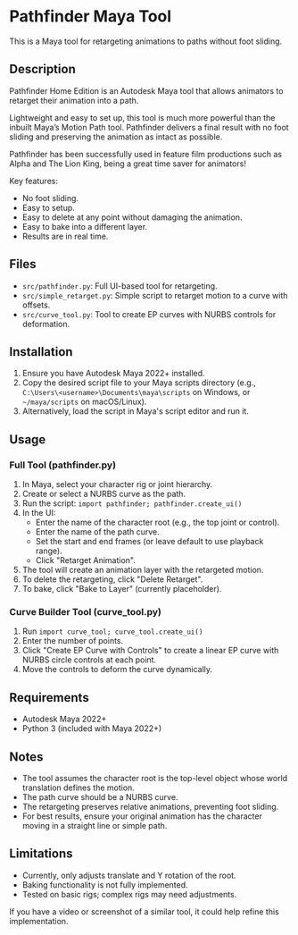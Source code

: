 # Pathfinder Maya Tool

This is a Maya tool for retargeting animations to paths without foot sliding.

## Description

Pathfinder Home Edition is an Autodesk Maya tool that allows animators to retarget their animation into a path.

Lightweight and easy to set up, this tool is much more powerful than the inbuilt Maya’s Motion Path tool. Pathfinder delivers a final result with no foot sliding and preserving the animation as intact as possible.

Pathfinder has been successfully used in feature film productions such as Alpha and The Lion King, being a great time saver for animators!

Key features:

- No foot sliding.
- Easy to setup.
- Easy to delete at any point without damaging the animation.
- Easy to bake into a different layer.
- Results are in real time.

## Files

- `src/pathfinder.py`: Full UI-based tool for retargeting.
- `src/simple_retarget.py`: Simple script to retarget motion to a curve with offsets.
- `src/curve_tool.py`: Tool to create EP curves with NURBS controls for deformation.

## Installation

1. Ensure you have Autodesk Maya 2022+ installed.
2. Copy the desired script file to your Maya scripts directory (e.g., `C:\Users\<username>\Documents\maya\scripts` on Windows, or `~/maya/scripts` on macOS/Linux).
3. Alternatively, load the script in Maya's script editor and run it.

## Usage

### Full Tool (pathfinder.py)

1. In Maya, select your character rig or joint hierarchy.
2. Create or select a NURBS curve as the path.
3. Run the script: `import pathfinder; pathfinder.create_ui()`
4. In the UI:
   - Enter the name of the character root (e.g., the top joint or control).
   - Enter the name of the path curve.
   - Set the start and end frames (or leave default to use playback range).
   - Click "Retarget Animation".
5. The tool will create an animation layer with the retargeted motion.
6. To delete the retargeting, click "Delete Retarget".
7. To bake, click "Bake to Layer" (currently placeholder).

### Curve Builder Tool (curve_tool.py)

1. Run `import curve_tool; curve_tool.create_ui()`
2. Enter the number of points.
3. Click "Create EP Curve with Controls" to create a linear EP curve with NURBS circle controls at each point.
4. Move the controls to deform the curve dynamically.

## Requirements

- Autodesk Maya 2022+
- Python 3 (included with Maya 2022+)

## Notes

- The tool assumes the character root is the top-level object whose world translation defines the motion.
- The path curve should be a NURBS curve.
- The retargeting preserves relative animations, preventing foot sliding.
- For best results, ensure your original animation has the character moving in a straight line or simple path.

## Limitations

- Currently, only adjusts translate and Y rotation of the root.
- Baking functionality is not fully implemented.
- Tested on basic rigs; complex rigs may need adjustments.

If you have a video or screenshot of a similar tool, it could help refine this implementation.